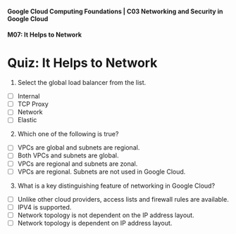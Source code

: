 #### Google Cloud Computing Foundations | C03 Networking and Security in Google Cloud
#### M07: It Helps to Network

# Quiz: It Helps to Network

1. Select the global load balancer from the list.
- [ ] Internal
- [ ] TCP Proxy
- [ ] Network
- [ ] Elastic 
> 

2. Which one of the following is true?
- [ ] VPCs are global and subnets are regional.
- [ ] Both VPCs and subnets are global.
- [ ] VPCs are regional and subnets are zonal.
- [ ] VPCs are regional. Subnets are not used in Google Cloud.
> 

3. What is a key distinguishing feature of networking in Google Cloud?
- [ ] Unlike other cloud providers, access lists and firewall rules are available.
- [ ] IPV4 is supported.
- [ ] Network topology is not dependent on the IP address layout.
- [ ] Network topology is dependent on IP address layout.
> 



